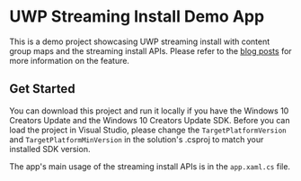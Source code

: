 UWP Streaming Install Demo App
==============================

This is a demo project showcasing UWP streaming install with content group maps and the streaming install APIs. Please refer to the [blog posts](https://blogs.msdn.microsoft.com/appinstaller/2017/03/15/uwp-streaming-app-installation/) for more information on the feature.

Get Started
-----------

You can download this project and run it locally if you have the Windows 10 Creators Update and the Windows 10 Creators Update SDK. Before you can load the project in Visual Studio, please change the `TargetPlatformVersion` and `TargetPlatformMinVersion` in the solution's .csproj to match your installed SDK version.

The app's main usage of the streaming install APIs is in the `app.xaml.cs` file.